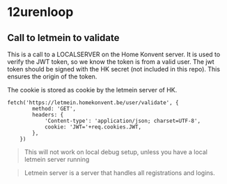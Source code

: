 # 12urenloop


## Call to letmein to validate

This is a call to a LOCALSERVER on the Home Konvent server. It is used to verify the JWT token, so we know the token is from a valid user. The jwt token should be signed with the HK secret (not included in this repo). This ensures the origin of the token.

The cookie is stored as cookie by the letmein server of HK.

```
fetch('https://letmein.homekonvent.be/user/validate', {
        method: 'GET',
        headers: {
            'Content-type': 'application/json; charset=UTF-8',
            cookie: 'JWT='+req.cookies.JWT,
        },
    })
```

> This will not work on local debug setup, unless you have a local letmein server running

> Letmein server is a server that handles all registrations and logins.
